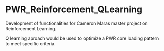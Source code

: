 # PWR_Reinforcement_QLearning

Development of functionalities for Cameron Maras master project on Reinforcement Learning.

Q learning aproach would be used to optimize a PWR core loading pattern to meet specific criteria.
